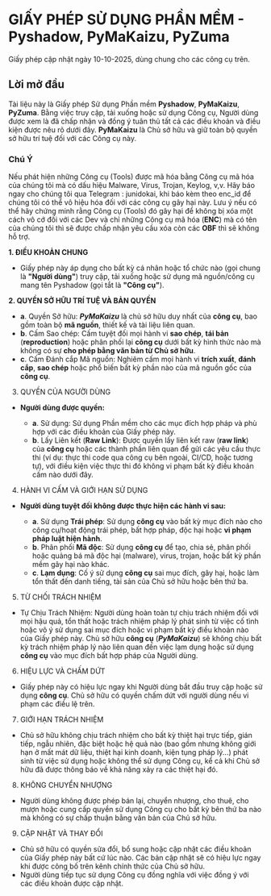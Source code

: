 # GIẤY PHÉP SỬ DỤNG PHẦN MỀM  - **Pyshadow**, **PyMaKaizu**, **PyZuma**

Giấy phép cập nhật ngày 10-10-2025, dùng chung cho các công cụ trên.

## Lời mở đầu

Tài liệu này là Giấy phép Sử dụng Phần mềm **Pyshadow**, **PyMaKaizu**, **PyZuma**. Bằng việc truy cập, tải xuống hoặc sử dụng Công cụ, Người dùng được xem là đã chấp nhận và đồng ý tuân thủ tất cả các điều khoản và điều kiện được nêu rõ dưới đây. **PyMaKaizu** là Chủ sở hữu và giữ toàn bộ quyền sở hữu trí tuệ đối với các Công cụ này.

### Chú Ý

Nếu phát hiện những Công cụ (Tools) được mã hóa bằng Công cụ mã hóa của chúng tôi mà có dấu hiệu Malware, Virus, Trojan, Keylog, v,v. Hãy báo ngay cho chúng tôi qua Telegram : junidokai, khi báo kèm theo enc_id để chúng tôi có thể vô hiệu hóa đối với các công cụ gây hại này. Lưu ý nếu có thể hãy chứng minh rằng Công cụ (Tools) đó gây hại để không bị xóa một cách vô cớ đối với các Dev và chỉ những Công cụ mã hóa (**ENC**) mà có tên của chúng tôi thì sẽ được chấp nhận yêu cầu xóa còn các **OBF** thì sẽ không hỗ trợ.

**1. ĐIỀU KHOẢN CHUNG**
 - Giấy phép này áp dụng cho bất kỳ cá nhân hoặc tổ chức nào (gọi chung là **"Người dùng"**) truy cập, tải xuống hoặc sử dụng mã nguồn/công cụ mang tên Pyshadow (gọi tắt là **"Công cụ"**).

**2. QUYỀN SỞ HỮU TRÍ TUỆ VÀ BẢN QUYỀN**
 - **a**. Quyền Sở hữu: ***PyMaKaizu*** là chủ sở hữu duy nhất của **công cụ**, bao gồm toàn bộ **mã nguồn**, thiết kế và tài liệu liên quan.
 - **b**. Cấm Sao chép: Cấm tuyệt đối mọi hành vi **sao chép**, **tái bản** (**reproduction**) hoặc phân phối lại **công cụ** dưới bất kỳ hình thức nào mà không có sự **cho phép bằng văn bản từ Chủ sở hữu**.
 - **c**. Cấm Đánh cắp Mã nguồn: Nghiêm cấm mọi hành vi **trích xuất**, **đánh cắp**, **sao chép** hoặc phổ biến bất kỳ phần nào của mã nguồn gốc của **công cụ**.

3. QUYỀN CỦA NGƯỜI DÙNG
- **Người dùng được quyền:**

    - **a**. Sử dụng: Sử dụng Phần mềm cho các mục đích hợp pháp và phù hợp với các điều khoản của Giấy phép này.
    - **b**. Lấy Liên kết (**Raw Link**): Được quyền lấy liên kết raw (**raw link**) của **công cụ** hoặc các thành phần liên quan để gửi các yêu cầu thực thi (ví dụ: thực thi code qua công cụ bên ngoài, CI/CD, hoặc tương tự), với điều kiện việc thực thi đó không vi phạm bất kỳ điều khoản cấm nào dưới đây.

4. HÀNH VI CẤM VÀ GIỚI HẠN SỬ DỤNG
 - **Người dùng tuyệt đối không được thực hiện các hành vi sau:**

     - **a**. Sử dụng **Trái phép**: Sử dụng **công cụ** vào bất kỳ mục đích nào cho công cụ/hoạt động trái phép, bất hợp pháp, độc hại hoặc **vi phạm pháp luật hiện hành**.
     - **b**. Phân phối **Mã độc**: Sử dụng **công cụ** để tạo, chia sẻ, phân phối hoặc quảng bá mã độc hại (malware), virus, trojan, hoặc bất kỳ phần mềm gây hại nào khác.
     - **c**. **Lạm dụng**: Cố ý sử dụng **công cụ** sai mục đích, gây hại, hoặc làm tổn thất đến danh tiếng, tài sản của Chủ sở hữu hoặc bên thứ ba.

5. TỪ CHỐI TRÁCH NHIỆM
 - Tự Chịu Trách Nhiệm: Người dùng hoàn toàn tự chịu trách nhiệm đối với mọi hậu quả, tổn thất hoặc trách nhiệm pháp lý phát sinh từ việc cố tình hoặc vô ý sử dụng sai mục đích hoặc vi phạm bất kỳ điều khoản nào của Giấy phép này. Chủ sở hữu **công cụ** (***PyMaKaizu***) sẽ không chịu bất kỳ trách nhiệm pháp lý nào liên quan đến việc lạm dụng hoặc sử dụng **công cụ** vào mục đích bất hợp pháp của Người dùng.

6. HIỆU LỰC VÀ CHẤM DỨT
 - Giấy phép này có hiệu lực ngay khi Người dùng bắt đầu truy cập hoặc sử dụng **công cụ**. Chủ sở hữu có quyền chấm dứt với người dùng nếu vi phạm các điều lệ trên.

7. GIỚI HẠN TRÁCH NHIỆM
- Chủ sở hữu không chịu trách nhiệm cho bất kỳ thiệt hại trực tiếp, gián tiếp, ngẫu nhiên, đặc biệt hoặc hệ quả nào (bao gồm nhưng không giới hạn ở mất mát dữ liệu, thiệt hại kinh doanh, kiện tụng pháp lý...) phát sinh từ việc sử dụng hoặc không thể sử dụng Công cụ, kể cả khi Chủ sở hữu đã được thông báo về khả năng xảy ra các thiệt hại đó.

8. KHÔNG CHUYỂN NHƯỢNG
- Người dùng không được phép bán lại, chuyển nhượng, cho thuê, cho mượn hoặc cung cấp quyền sử dụng Công cụ cho bất kỳ bên thứ ba nào mà không có sự chấp thuận bằng văn bản của Chủ sở hữu.

9. CẬP NHẬT VÀ THAY ĐỔI
- Chủ sở hữu có quyền sửa đổi, bổ sung hoặc cập nhật các điều khoản của Giấy phép này bất cứ lúc nào. Các bản cập nhật sẽ có hiệu lực ngay khi được công bố trên kênh chính thức của Chủ sở hữu.
- Người dùng tiếp tục sử dụng Công cụ đồng nghĩa với việc đồng ý với các điều khoản được cập nhật.
